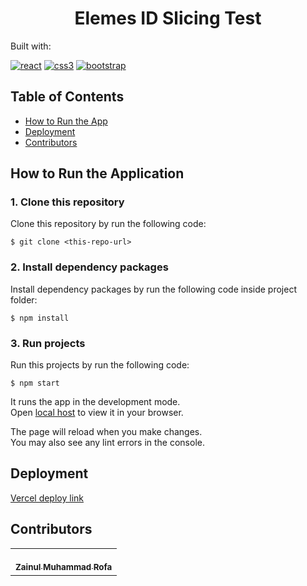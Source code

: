 <h1 align="center">Elemes ID Slicing Test</h1>
<p align="left">
  Built with:
</p>

[![react](https://img.shields.io/badge/React-2D415C?style=for-the-badge&logo=react&logoColor=white)]()
[![css3](https://img.shields.io/badge/CSS3-1572B6?style=for-the-badge&logo=css3&logoColor=white)]()
[![bootstrap](https://img.shields.io/badge/Bootstrap-563D7C?style=for-the-badge&logo=bootstrap&logoColor=white)]()

## Table of Contents

- [How to Run the App](#how-to-run-the-application)
- [Deployment](#deployment)
- [Contributors](#contributors)

## How to Run the Application

### 1. Clone this repository

Clone this repository by run the following code:

```
$ git clone <this-repo-url>
```

### 2. Install dependency packages

Install dependency packages by run the following code inside project folder:

```
$ npm install
```

### 3. Run projects

Run this projects by run the following code:

```
$ npm start
```

It runs the app in the development mode.\
Open [local host](http://localhost:3000) to view it in your browser.

The page will reload when you make changes.\
You may also see any lint errors in the console.

## Deployment

[Vercel deploy link](https://elemes-alpha.vercel.app/)

## Contributors

<center>
  <table>
    <tr>
      <td align="center">
        <a href="https://github.com/zainulrofa"><br/>
          <sub><b>Zainul Muhammad Rofa</b></sub>
        </a>
      </td>
    </tr>
  </table>
</center>

